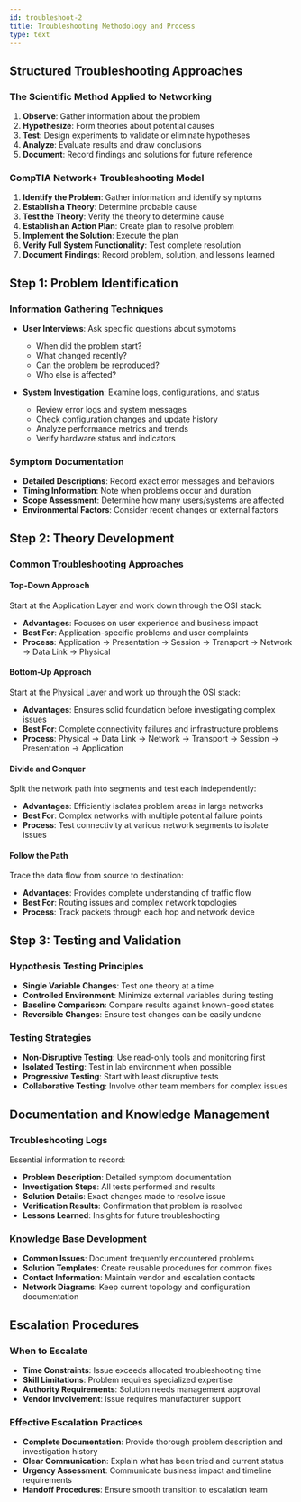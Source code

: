 ```yaml
---
id: troubleshoot-2
title: Troubleshooting Methodology and Process
type: text
---
```


## Structured Troubleshooting Approaches

### The Scientific Method Applied to Networking
1. **Observe**: Gather information about the problem
2. **Hypothesize**: Form theories about potential causes
3. **Test**: Design experiments to validate or eliminate hypotheses
4. **Analyze**: Evaluate results and draw conclusions
5. **Document**: Record findings and solutions for future reference

### CompTIA Network+ Troubleshooting Model
1. **Identify the Problem**: Gather information and identify symptoms
2. **Establish a Theory**: Determine probable cause
3. **Test the Theory**: Verify the theory to determine cause
4. **Establish an Action Plan**: Create plan to resolve problem
5. **Implement the Solution**: Execute the plan
6. **Verify Full System Functionality**: Test complete resolution
7. **Document Findings**: Record problem, solution, and lessons learned

## Step 1: Problem Identification

### Information Gathering Techniques
- **User Interviews**: Ask specific questions about symptoms
  - When did the problem start?
  - What changed recently?
  - Can the problem be reproduced?
  - Who else is affected?

- **System Investigation**: Examine logs, configurations, and status
  - Review error logs and system messages
  - Check configuration changes and update history
  - Analyze performance metrics and trends
  - Verify hardware status and indicators

### Symptom Documentation
- **Detailed Descriptions**: Record exact error messages and behaviors
- **Timing Information**: Note when problems occur and duration
- **Scope Assessment**: Determine how many users/systems are affected
- **Environmental Factors**: Consider recent changes or external factors

## Step 2: Theory Development

### Common Troubleshooting Approaches

#### Top-Down Approach
Start at the Application Layer and work down through the OSI stack:
- **Advantages**: Focuses on user experience and business impact
- **Best For**: Application-specific problems and user complaints
- **Process**: Application → Presentation → Session → Transport → Network → Data Link → Physical

#### Bottom-Up Approach
Start at the Physical Layer and work up through the OSI stack:
- **Advantages**: Ensures solid foundation before investigating complex issues
- **Best For**: Complete connectivity failures and infrastructure problems
- **Process**: Physical → Data Link → Network → Transport → Session → Presentation → Application

#### Divide and Conquer
Split the network path into segments and test each independently:
- **Advantages**: Efficiently isolates problem areas in large networks
- **Best For**: Complex networks with multiple potential failure points
- **Process**: Test connectivity at various network segments to isolate issues

#### Follow the Path
Trace the data flow from source to destination:
- **Advantages**: Provides complete understanding of traffic flow
- **Best For**: Routing issues and complex network topologies
- **Process**: Track packets through each hop and network device

## Step 3: Testing and Validation

### Hypothesis Testing Principles
- **Single Variable Changes**: Test one theory at a time
- **Controlled Environment**: Minimize external variables during testing
- **Baseline Comparison**: Compare results against known-good states
- **Reversible Changes**: Ensure test changes can be easily undone

### Testing Strategies
- **Non-Disruptive Testing**: Use read-only tools and monitoring first
- **Isolated Testing**: Test in lab environment when possible
- **Progressive Testing**: Start with least disruptive tests
- **Collaborative Testing**: Involve other team members for complex issues

## Documentation and Knowledge Management

### Troubleshooting Logs
Essential information to record:
- **Problem Description**: Detailed symptom documentation
- **Investigation Steps**: All tests performed and results
- **Solution Details**: Exact changes made to resolve issue
- **Verification Results**: Confirmation that problem is resolved
- **Lessons Learned**: Insights for future troubleshooting

### Knowledge Base Development
- **Common Issues**: Document frequently encountered problems
- **Solution Templates**: Create reusable procedures for common fixes
- **Contact Information**: Maintain vendor and escalation contacts
- **Network Diagrams**: Keep current topology and configuration documentation

## Escalation Procedures

### When to Escalate
- **Time Constraints**: Issue exceeds allocated troubleshooting time
- **Skill Limitations**: Problem requires specialized expertise
- **Authority Requirements**: Solution needs management approval
- **Vendor Involvement**: Issue requires manufacturer support

### Effective Escalation Practices
- **Complete Documentation**: Provide thorough problem description and investigation history
- **Clear Communication**: Explain what has been tried and current status
- **Urgency Assessment**: Communicate business impact and timeline requirements
- **Handoff Procedures**: Ensure smooth transition to escalation team